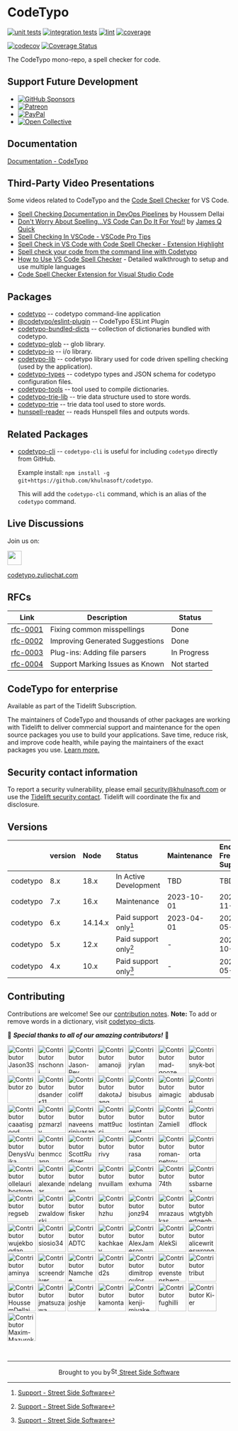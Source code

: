 # CodeTypo

[![unit tests](https://github.com/khulnasoft/codetypo/actions/workflows/test.yml/badge.svg?branch=main)](https://github.com/khulnasoft/codetypo/actions)
[![integration tests](https://github.com/khulnasoft/codetypo/actions/workflows/integration-test.yml/badge.svg?branch=main)](https://github.com/khulnasoft/codetypo/actions)
[![lint](https://github.com/khulnasoft/codetypo/actions/workflows/lint.yml/badge.svg?branch=main)](https://github.com/khulnasoft/codetypo/actions)
[![coverage](https://github.com/khulnasoft/codetypo/actions/workflows/coverage.yml/badge.svg?branch=main)](https://github.com/khulnasoft/codetypo/actions)

[![codecov](https://codecov.io/gh/khulnasoft/codetypo/branch/main/graph/badge.svg?token=Dr4fi2Sy08)](https://codecov.io/gh/khulnasoft/codetypo)
[![Coverage Status](https://coveralls.io/repos/github/khulnasoft/codetypo/badge.svg?branch=main)](https://coveralls.io/github/khulnasoft/codetypo)

The CodeTypo mono-repo, a spell checker for code.

## Support Future Development

<!--- @@inject: static/sponsor.md --->

- [![GitHub Sponsors](https://img.shields.io/badge/-black?style=social&logo=githubsponsors&label=GitHub%20Sponsor%3A%20Street%20Side%20Software)](https://github.com/sponsors/khulnasoft)
- [![Patreon](https://img.shields.io/badge/-black?style=social&logo=patreon&label=Patreon%3A%20Street%20Side%20Software)](https://patreon.com/khulnasoft)
- [![PayPal](https://img.shields.io/badge/-black?style=social&logo=paypal&label=PayPal%20Donate%3A%20Street%20Side%20Software)](https://www.paypal.com/donate/?hosted_button_id=26LNBP2Q6MKCY)
- [![Open Collective](https://img.shields.io/badge/-black?style=social&logo=opencollective&label=Open%20Collective%3A%20CodeTypo)](https://opencollective.com/codetypo)

<!--- @@inject-end: static/sponsor.md --->

## Documentation

[Documentation - CodeTypo](https://khulnasoft.github.io/codetypo/)

## Third-Party Video Presentations

Some videos related to CodeTypo and the [Code Spell Checker](https://marketplace.visualstudio.com/items?itemName=khulnasoft.code-spell-checker) for VS Code.

- [Spell Checking Documentation in DevOps Pipelines](https://www.youtube.com/watch?v=w8gGi3aeVpc) by Houssem Dellai
- [Don't Worry About Spelling...VS Code Can Do It For You!!](https://www.youtube.com/watch?v=MfxFMFMsBP4) by [James Q Quick](https://www.youtube.com/@JamesQQuick)
- [Spell Checking In VSCode - VSCode Pro Tips](https://www.youtube.com/watch?v=_GwpPJgH1Gw)
- [Spell Check in VS Code with Code Spell Checker - Extension Highlight](https://www.youtube.com/watch?v=ZxNnOjWetH4)
- [Spell check your code from the command line with Codetypo](https://www.youtube.com/watch?v=nwmJ9h_zPJc)
- [How to Use VS Code Spell Checker](https://www.youtube.com/watch?v=Ix5bMd0kZeY) - Detailed walkthrough to setup and use multiple languages
- [Code Spell Checker Extension for Visual Studio Code](https://www.youtube.com/watch?v=dUn1mrJYMrM)

## Packages

- [codetypo](https://github.com/khulnasoft/codetypo/tree/main/packages/codetypo) -- codetypo command-line application
- [@codetypo/eslint-plugin](https://github.com/khulnasoft/codetypo/tree/main/packages/codetypo-eslint-plugin) -- CodeTypo ESLint Plugin
- [codetypo-bundled-dicts](https://github.com/khulnasoft/codetypo/tree/main/packages/codetypo-bundled-dicts) -- collection of dictionaries bundled with codetypo.
- [codetypo-glob](https://github.com/khulnasoft/codetypo/tree/main/packages/codetypo-glob) -- glob library.
- [codetypo-io](https://github.com/khulnasoft/codetypo/tree/main/packages/codetypo-io) -- i/o library.
- [codetypo-lib](https://github.com/khulnasoft/codetypo/tree/main/packages/codetypo-lib) -- codetypo library used for code driven spelling checking (used by the application).
- [codetypo-types](https://github.com/khulnasoft/codetypo/tree/main/packages/codetypo-types) -- codetypo types and JSON schema for codetypo configuration files.
- [codetypo-tools](https://github.com/khulnasoft/codetypo/tree/main/packages/codetypo-tools) -- tool used to compile dictionaries.
- [codetypo-trie-lib](https://github.com/khulnasoft/codetypo/tree/main/packages/codetypo-trie-lib) -- trie data structure used to store words.
- [codetypo-trie](https://github.com/khulnasoft/codetypo/tree/main/packages/codetypo-trie) -- trie data tool used to store words.
- [hunspell-reader](https://github.com/khulnasoft/codetypo/tree/main/packages/hunspell-reader) -- reads Hunspell files and outputs words.

## Related Packages

- [codetypo-cli](https://github.com/khulnasoft/codetypo) -- `codetypo-cli` is useful for including `codetypo` directly from GitHub.

  Example install: `npm install -g git+https://github.com/khulnasoft/codetypo`.

  This will add the `codetypo-cli` command, which is an alias of the `codetypo` command.

## Live Discussions

Join us on:

[<img src="./assets/images/zulip-icon-circle.svg" width="32">](https://codetypo.zulipchat.com/)

[codetypo.zulipchat.com](https://codetypo.zulipchat.com/)

## RFCs

| Link                                                                                                                  | Description                     | Status      |
| --------------------------------------------------------------------------------------------------------------------- | ------------------------------- | ----------- |
| [rfc-0001](https://github.com/khulnasoft/codetypo/tree/main/rfc/rfc-0001%20suggestions/)                        | Fixing common misspellings      | Done        |
| [rfc-0002](https://github.com/khulnasoft/codetypo/tree/main/rfc/rfc-0002%20improve%20dictionary%20suggestions/) | Improving Generated Suggestions | Done        |
| [rfc-0003](https://github.com/khulnasoft/codetypo/tree/main/rfc/rfc-0003%20parsing%20files/)                    | Plug-ins: Adding file parsers   | In Progress |
| [rfc-0004](https://github.com/khulnasoft/codetypo/tree/main/rfc/rfc-0004%20known%20issues/)                     | Support Marking Issues as Known | Not started |

## CodeTypo for enterprise

Available as part of the Tidelift Subscription.

The maintainers of CodeTypo and thousands of other packages are working with Tidelift to deliver commercial support and maintenance for the open source packages you use to build your applications. Save time, reduce risk, and improve code health, while paying the maintainers of the exact packages you use. [Learn more.](https://tidelift.com/subscription/pkg/npm-codetypo?utm_source=npm-codetypo&utm_medium=referral&utm_campaign=enterprise&utm_term=repo)

## Security contact information

To report a security vulnerability, please email <security@khulnasoft.com> or use the
[Tidelift security contact](https://tidelift.com/security).
Tidelift will coordinate the fix and disclosure.

## Versions

|        | version | Node    | Status                | Maintenance | End of Free Support |
| :----- | :------ | :------ | :-------------------- | :---------- | :------------------ |
| codetypo | 8.x     | 18.x    | In Active Development | TBD         | TBD                 |
| codetypo | 7.x     | 16.x    | Maintenance           | 2023-10-01  | 2023-11-07          |
| codetypo | 6.x     | 14.14.x | Paid support only[^1] | 2023-04-01  | 2023-05-01          |
| codetypo | 5.x     | 12.x    | Paid support only[^1] | -           | 2022-10-01          |
| codetypo | 4.x     | 10.x    | Paid support only[^1] | -           | 2022-05-01          |

[^1]: [Support - Street Side Software](https://khulnasoft.com/support/#maintenance-agreements)

## Contributing

Contributions are welcome! See our [contribution notes](CONTRIBUTING.md). **Note:** To add or remove words in a dictionary, visit [codetypo-dicts](https://github.com/khulnasoft/codetypo/issues).

🙏 _**Special thanks to all of our amazing contributors!**_ 🥰

<!--- @@inject: static/contributors.md --->

<!--- codetypo:disable --->

[<img alt="Contributor Jason3S" src="https://avatars.githubusercontent.com/u/3740137?v=4&size=128" width=64>](https://github.com/Jason3S)
[<img alt="Contributor nschonni" src="https://avatars.githubusercontent.com/u/1297909?v=4&size=128" width=64>](https://github.com/nschonni)
[<img alt="Contributor Jason-Rev" src="https://avatars.githubusercontent.com/u/4850573?v=4&size=128" width=64>](https://github.com/Jason-Rev)
[<img alt="Contributor amanoji" src="https://avatars.githubusercontent.com/u/17751138?v=4&size=128" width=64>](https://github.com/amanoji)
[<img alt="Contributor jrylan" src="https://avatars.githubusercontent.com/u/178806156?v=4&size=128" width=64>](https://github.com/jrylan)
[<img alt="Contributor mad-gooze" src="https://avatars.githubusercontent.com/u/1188779?v=4&size=128" width=64>](https://github.com/mad-gooze)
[<img alt="Contributor snyk-bot" src="https://avatars.githubusercontent.com/u/19733683?v=4&size=128" width=64>](https://github.com/snyk-bot)
[<img alt="Contributor zo" src="https://avatars.githubusercontent.com/u/518711?v=4&size=128" width=64>](https://github.com/zo)
[<img alt="Contributor dsanders11" src="https://avatars.githubusercontent.com/u/5820654?v=4&size=128" width=64>](https://github.com/dsanders11)
[<img alt="Contributor coliff" src="https://avatars.githubusercontent.com/u/1212885?v=4&size=128" width=64>](https://github.com/coliff)
[<img alt="Contributor dakotaJang" src="https://avatars.githubusercontent.com/u/22528264?v=4&size=128" width=64>](https://github.com/dakotaJang)
[<img alt="Contributor bisubus" src="https://avatars.githubusercontent.com/u/2905949?v=4&size=128" width=64>](https://github.com/bisubus)
[<img alt="Contributor aimagic" src="https://avatars.githubusercontent.com/u/40253639?v=4&size=128" width=64>](https://github.com/aimagic)
[<img alt="Contributor abdusabri" src="https://avatars.githubusercontent.com/u/25670682?v=4&size=128" width=64>](https://github.com/abdusabri)
[<img alt="Contributor caaatisgood" src="https://avatars.githubusercontent.com/u/12913401?v=4&size=128" width=64>](https://github.com/caaatisgood)
[<img alt="Contributor pzmarzly" src="https://avatars.githubusercontent.com/u/8074163?v=4&size=128" width=64>](https://github.com/pzmarzly)
[<img alt="Contributor naveensrinivasan" src="https://avatars.githubusercontent.com/u/172697?v=4&size=128" width=64>](https://github.com/naveensrinivasan)
[<img alt="Contributor matt9ucci" src="https://avatars.githubusercontent.com/u/8044346?v=4&size=128" width=64>](https://github.com/matt9ucci)
[<img alt="Contributor lostintangent" src="https://avatars.githubusercontent.com/u/116461?v=4&size=128" width=64>](https://github.com/lostintangent)
[<img alt="Contributor Zamiell" src="https://avatars.githubusercontent.com/u/5511220?v=4&size=128" width=64>](https://github.com/Zamiell)
[<img alt="Contributor dflock" src="https://avatars.githubusercontent.com/u/47756?v=4&size=128" width=64>](https://github.com/dflock)
[<img alt="Contributor DenysVuika" src="https://avatars.githubusercontent.com/u/503991?v=4&size=128" width=64>](https://github.com/DenysVuika)
[<img alt="Contributor benmccann" src="https://avatars.githubusercontent.com/u/322311?v=4&size=128" width=64>](https://github.com/benmccann)
[<img alt="Contributor ScottRudiger" src="https://avatars.githubusercontent.com/u/26824724?v=4&size=128" width=64>](https://github.com/ScottRudiger)
[<img alt="Contributor rivy" src="https://avatars.githubusercontent.com/u/80132?v=4&size=128" width=64>](https://github.com/rivy)
[<img alt="Contributor rasa" src="https://avatars.githubusercontent.com/u/220772?v=4&size=128" width=64>](https://github.com/rasa)
[<img alt="Contributor roman-petrov" src="https://avatars.githubusercontent.com/u/18419515?v=4&size=128" width=64>](https://github.com/roman-petrov)
[<img alt="Contributor orta" src="https://avatars.githubusercontent.com/u/49038?v=4&size=128" width=64>](https://github.com/orta)
[<img alt="Contributor ollelauribostrom" src="https://avatars.githubusercontent.com/u/16004130?v=4&size=128" width=64>](https://github.com/ollelauribostrom)
[<img alt="Contributor alexandear" src="https://avatars.githubusercontent.com/u/3228886?v=4&size=128" width=64>](https://github.com/alexandear)
[<img alt="Contributor ndelangen" src="https://avatars.githubusercontent.com/u/3070389?v=4&size=128" width=64>](https://github.com/ndelangen)
[<img alt="Contributor nvuillam" src="https://avatars.githubusercontent.com/u/17500430?v=4&size=128" width=64>](https://github.com/nvuillam)
[<img alt="Contributor exhuma" src="https://avatars.githubusercontent.com/u/65717?v=4&size=128" width=64>](https://github.com/exhuma)
[<img alt="Contributor 74th" src="https://avatars.githubusercontent.com/u/1060011?v=4&size=128" width=64>](https://github.com/74th)
[<img alt="Contributor ssbarnea" src="https://avatars.githubusercontent.com/u/102495?v=4&size=128" width=64>](https://github.com/ssbarnea)
[<img alt="Contributor regseb" src="https://avatars.githubusercontent.com/u/1262990?v=4&size=128" width=64>](https://github.com/regseb)
[<img alt="Contributor zwaldowski" src="https://avatars.githubusercontent.com/u/170812?v=4&size=128" width=64>](https://github.com/zwaldowski)
[<img alt="Contributor fisker" src="https://avatars.githubusercontent.com/u/172584?v=4&size=128" width=64>](https://github.com/fisker)
[<img alt="Contributor hzhu" src="https://avatars.githubusercontent.com/u/1811365?v=4&size=128" width=64>](https://github.com/hzhu)
[<img alt="Contributor jonz94" src="https://avatars.githubusercontent.com/u/16042676?v=4&size=128" width=64>](https://github.com/jonz94)
[<img alt="Contributor mrazauskas" src="https://avatars.githubusercontent.com/u/72159681?v=4&size=128" width=64>](https://github.com/mrazauskas)
[<img alt="Contributor wtgtybhertgeghgtwtg" src="https://avatars.githubusercontent.com/u/18507762?v=4&size=128" width=64>](https://github.com/wtgtybhertgeghgtwtg)
[<img alt="Contributor wujekbogdan" src="https://avatars.githubusercontent.com/u/533954?v=4&size=128" width=64>](https://github.com/wujekbogdan)
[<img alt="Contributor siosio34" src="https://avatars.githubusercontent.com/u/7166022?v=4&size=128" width=64>](https://github.com/siosio34)
[<img alt="Contributor ADTC" src="https://avatars.githubusercontent.com/u/6047296?v=4&size=128" width=64>](https://github.com/ADTC)
[<img alt="Contributor kachkaev" src="https://avatars.githubusercontent.com/u/608862?v=4&size=128" width=64>](https://github.com/kachkaev)
[<img alt="Contributor AlexJameson" src="https://avatars.githubusercontent.com/u/33040934?v=4&size=128" width=64>](https://github.com/AlexJameson)
[<img alt="Contributor AlekSi" src="https://avatars.githubusercontent.com/u/11512?v=4&size=128" width=64>](https://github.com/AlekSi)
[<img alt="Contributor alicewriteswrongs" src="https://avatars.githubusercontent.com/u/6207644?v=4&size=128" width=64>](https://github.com/alicewriteswrongs)
[<img alt="Contributor aminya" src="https://avatars.githubusercontent.com/u/16418197?v=4&size=128" width=64>](https://github.com/aminya)
[<img alt="Contributor screendriver" src="https://avatars.githubusercontent.com/u/149248?v=4&size=128" width=64>](https://github.com/screendriver)
[<img alt="Contributor Namchee" src="https://avatars.githubusercontent.com/u/32661241?v=4&size=128" width=64>](https://github.com/Namchee)
[<img alt="Contributor d2s" src="https://avatars.githubusercontent.com/u/135053?v=4&size=128" width=64>](https://github.com/d2s)
[<img alt="Contributor dimitropoulos" src="https://avatars.githubusercontent.com/u/15232461?v=4&size=128" width=64>](https://github.com/dimitropoulos)
[<img alt="Contributor evenstensberg" src="https://avatars.githubusercontent.com/u/16735925?v=4&size=128" width=64>](https://github.com/evenstensberg)
[<img alt="Contributor tribut" src="https://avatars.githubusercontent.com/u/719105?v=4&size=128" width=64>](https://github.com/tribut)
[<img alt="Contributor HoussemDellai" src="https://avatars.githubusercontent.com/u/6548359?v=4&size=128" width=64>](https://github.com/HoussemDellai)
[<img alt="Contributor jmatsuzawa" src="https://avatars.githubusercontent.com/u/545426?v=4&size=128" width=64>](https://github.com/jmatsuzawa)
[<img alt="Contributor joshje" src="https://avatars.githubusercontent.com/u/813784?v=4&size=128" width=64>](https://github.com/joshje)
[<img alt="Contributor kamontat" src="https://avatars.githubusercontent.com/u/14089557?v=4&size=128" width=64>](https://github.com/kamontat)
[<img alt="Contributor kenji-miyake" src="https://avatars.githubusercontent.com/u/31987104?v=4&size=128" width=64>](https://github.com/kenji-miyake)
[<img alt="Contributor fughilli" src="https://avatars.githubusercontent.com/u/6869039?v=4&size=128" width=64>](https://github.com/fughilli)
[<img alt="Contributor Ki-er" src="https://avatars.githubusercontent.com/u/32241933?v=4&size=128" width=64>](https://github.com/Ki-er)
[<img alt="Contributor Maxim-Mazurok" src="https://avatars.githubusercontent.com/u/7756211?v=4&size=128" width=64>](https://github.com/Maxim-Mazurok)

<!--- codetypo:enable --->

<!--- @@inject-end: static/contributors.md --->

<!--- @@inject: static/footer.md --->

<br/>

---

<p align="center">Brought to you by<a href="https://khulnasoft.com" title="Street Side Software"><img width="16" alt="Street Side Software Logo" src="https://i.imgur.com/CyduuVY.png" /> Street Side Software</a></p>

<!--- @@inject-end: static/footer.md --->

<!---
codetypo:ignore Houssem Dellai
--->
